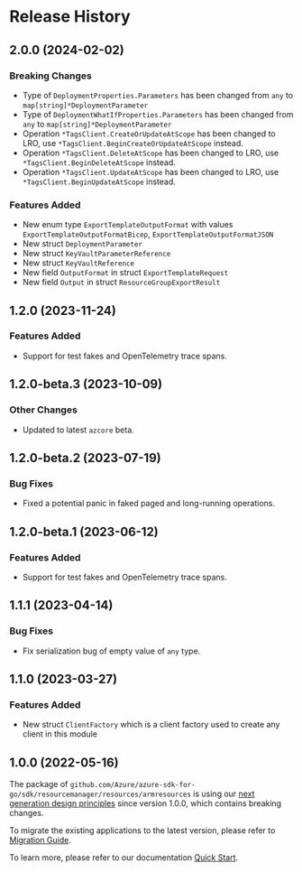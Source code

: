 # Release History

## 2.0.0 (2024-02-02)
### Breaking Changes

- Type of `DeploymentProperties.Parameters` has been changed from `any` to `map[string]*DeploymentParameter`
- Type of `DeploymentWhatIfProperties.Parameters` has been changed from `any` to `map[string]*DeploymentParameter`
- Operation `*TagsClient.CreateOrUpdateAtScope` has been changed to LRO, use `*TagsClient.BeginCreateOrUpdateAtScope` instead.
- Operation `*TagsClient.DeleteAtScope` has been changed to LRO, use `*TagsClient.BeginDeleteAtScope` instead.
- Operation `*TagsClient.UpdateAtScope` has been changed to LRO, use `*TagsClient.BeginUpdateAtScope` instead.

### Features Added

- New enum type `ExportTemplateOutputFormat` with values `ExportTemplateOutputFormatBicep`, `ExportTemplateOutputFormatJSON`
- New struct `DeploymentParameter`
- New struct `KeyVaultParameterReference`
- New struct `KeyVaultReference`
- New field `OutputFormat` in struct `ExportTemplateRequest`
- New field `Output` in struct `ResourceGroupExportResult`


## 1.2.0 (2023-11-24)
### Features Added

- Support for test fakes and OpenTelemetry trace spans.


## 1.2.0-beta.3 (2023-10-09)

### Other Changes

- Updated to latest `azcore` beta.

## 1.2.0-beta.2 (2023-07-19)

### Bug Fixes

- Fixed a potential panic in faked paged and long-running operations.

## 1.2.0-beta.1 (2023-06-12)

### Features Added

- Support for test fakes and OpenTelemetry trace spans.

## 1.1.1 (2023-04-14)
### Bug Fixes

- Fix serialization bug of empty value of `any` type.


## 1.1.0 (2023-03-27)
### Features Added

- New struct `ClientFactory` which is a client factory used to create any client in this module


## 1.0.0 (2022-05-16)

The package of `github.com/Azure/azure-sdk-for-go/sdk/resourcemanager/resources/armresources` is using our [next generation design principles](https://azure.github.io/azure-sdk/general_introduction.html) since version 1.0.0, which contains breaking changes.

To migrate the existing applications to the latest version, please refer to [Migration Guide](https://aka.ms/azsdk/go/mgmt/migration).

To learn more, please refer to our documentation [Quick Start](https://aka.ms/azsdk/go/mgmt).